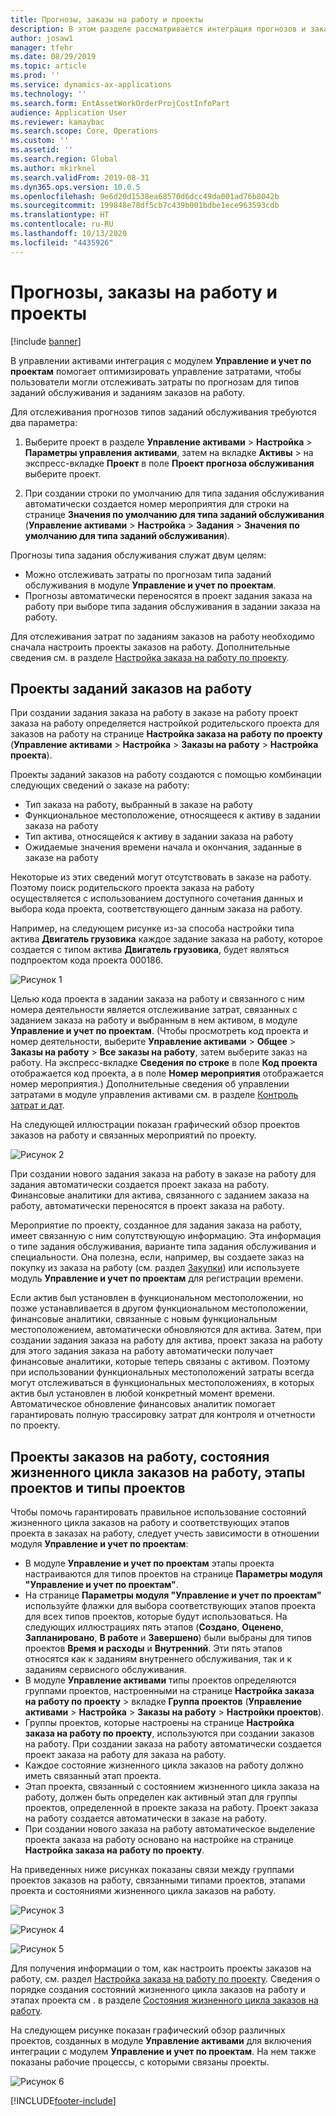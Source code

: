 ```yaml
---
title: Прогнозы, заказы на работу и проекты
description: В этом разделе рассматривается интеграция прогнозов и заказов на работу с модулем "Управление и учет по проектам" в управлении активами.
author: josaw1
manager: tfehr
ms.date: 08/29/2019
ms.topic: article
ms.prod: ''
ms.service: dynamics-ax-applications
ms.technology: ''
ms.search.form: EntAssetWorkOrderProjCostInfoPart
audience: Application User
ms.reviewer: kamaybac
ms.search.scope: Core, Operations
ms.custom: ''
ms.assetid: ''
ms.search.region: Global
ms.author: mkirknel
ms.search.validFrom: 2019-08-31
ms.dyn365.ops.version: 10.0.5
ms.openlocfilehash: 9e6d20d1538ea68570d6dcc49da001ad76b8042b
ms.sourcegitcommit: 199848e78df5cb7c439b001bdbe1ece963593cdb
ms.translationtype: HT
ms.contentlocale: ru-RU
ms.lasthandoff: 10/13/2020
ms.locfileid: "4435926"
---
```

# <a name="forecasts-work-orders-and-projects"></a>Прогнозы, заказы на работу и проекты

[!include [banner](../../includes/banner.md)]

 

В управлении активами интеграция с модулем **Управление и учет по проектам** помогает оптимизировать управление затратами, чтобы пользователи могли отслеживать затраты по прогнозам для типов заданий обслуживания и заданиям заказов на работу.

Для отслеживания прогнозов типов заданий обслуживания требуются два параметра:

1. Выберите проект в разделе **Управление активами** > **Настройка** > **Параметры управления активами**, затем на вкладке **Активы** > на экспресс-вкладке **Проект** в поле **Проект прогноза обслуживания** выберите проект.

2. При создании строки по умолчанию для типа задания обслуживания автоматически создается номер мероприятия для строки на странице **Значения по умолчанию для типа заданий обслуживания** (**Управление активами** > **Настройка** > **Задания** > **Значения по умолчанию для типа заданий обслуживания**).

Прогнозы типа задания обслуживания служат двум целям: 

- Можно отслеживать затраты по прогнозам типа заданий обслуживания в модуле **Управление и учет по проектам**. 
- Прогнозы автоматически переносятся в проект задания заказа на работу при выборе типа задания обслуживания в задании заказа на работу.

Для отслеживания затрат по заданиям заказов на работу необходимо сначала настроить проекты заказов на работу. Дополнительные сведения см. в разделе [Настройка заказа на работу по проекту](../setup-for-work-orders/work-order-project-setup.md).

## <a name="work-order-job-projects"></a>Проекты заданий заказов на работу

При создании задания заказа на работу в заказе на работу проект заказа на работу определяется настройкой родительского проекта для заказов на работу на странице **Настройка заказа на работу по проекту** (**Управление активами** > **Настройка** > **Заказы на работу** > **Настройка проекта**).

Проекты заданий заказов на работу создаются с помощью комбинации следующих сведений о заказе на работу:

- Тип заказа на работу, выбранный в заказе на работу 
- Функциональное местоположение, относящееся к активу в задании заказа на работу
- Тип актива, относящейся к активу в задании заказа на работу  
- Ожидаемые значения времени начала и окончания, заданные в заказе на работу  

Некоторые из этих сведений могут отсутствовать в заказе на работу. Поэтому поиск родительского проекта заказа на работу осуществляется с использованием доступного сочетания данных и выбора кода проекта, соответствующего данным заказа на работу.

Например, на следующем рисунке из-за способа настройки типа актива **Двигатель грузовика** каждое задание заказа на работу, которое создается с типом актива **Двигатель грузовика**, будет являться подпроектом кода проекта 000186.

![Рисунок 1](media/01-integration-to-pma.png)

Целью кода проекта в задании заказа на работу и связанного с ним номера деятельности является отслеживание затрат, связанных с заданием заказа на работу и выбранным в нем активом, в модуле **Управление и учет по проектам**. (Чтобы просмотреть код проекта и номер деятельности, выберите **Управление активами** > **Общее** > **Заказы на работу** > **Все заказы на работу**, затем выберите заказ на работу. На экспресс-вкладке **Сведения по строке** в поле **Код проекта** отображается код проекта, а в поле **Номер мероприятия** отображается номер мероприятия.) Дополнительные сведения об управлении затратами в модуле управления активами см. в разделе [Контроль затрат и дат](../controlling-and-reporting/cost-and-date-control.md).

На следующей иллюстрации показан графический обзор проектов заказов на работу и связанных мероприятий по проекту.

![Рисунок 2](media/02-integration-to-pma.png)

При создании нового задания заказа на работу в заказе на работу для задания автоматически создается проект заказа на работу. Финансовые аналитики для актива, связанного с заданием заказа на работу, автоматически переносятся в проект заказа на работу.

Мероприятие по проекту, созданное для задания заказа на работу, имеет связанную с ним сопутствующую информацию. Эта информация о типе задания обслуживания, варианте типа задания обслуживания и специальности. Она полезна, если, например, вы создаете заказ на покупку из заказа на работу (см. раздел [Закупки](../work-orders/procurement.md)) или используете модуль **Управление и учет по проектам** для регистрации времени.

Если актив был установлен в функциональном местоположении, но позже устанавливается в другом функциональном местоположении, финансовые аналитики, связанные с новым функциональным местоположением, автоматически обновляются для актива. Затем, при создании задания заказа на работу для актива, проект заказа на работу для этого задания заказа на работу автоматически получает финансовые аналитики, которые теперь связаны с активом. Поэтому при использовании функциональных местоположений затраты всегда могут отслеживаться в функциональных местоположениях, в которых актив был установлен в любой конкретный момент времени. Автоматическое обновление финансовых аналитик помогает гарантировать полную трассировку затрат для контроля и отчетности по проекту.

## <a name="work-order-projects-work-order-lifecycle-states-project-stages-and-project-types"></a>Проекты заказов на работу, состояния жизненного цикла заказов на работу, этапы проектов и типы проектов

Чтобы помочь гарантировать правильное использование состояний жизненного цикла заказов на работу и соответствующих этапов проекта в заказах на работу, следует учесть зависимости в отношении модуля **Управление и учет по проектам**:

- В модуле **Управление и учет по проектам** этапы проекта настраиваются для типов проектов на странице **Параметры модуля "Управление и учет по проектам"**.  
- На странице **Параметры модуля "Управление и учет по проектам"** используйте флажки для выбора соответствующих этапов проекта для всех типов проектов, которые будут использоваться. На следующих иллюстрациях пять этапов (**Создано**, **Оценено**, **Запланировано**, **В работе** и **Завершено**) были выбраны для типов проектов **Время и расходы** и **Внутренний**. Эти пять этапов относятся как к заданиям внутреннего обслуживания, так и к заданиям сервисного обслуживания.
- В модуле **Управление активами** типы проектов определяются группами проектов, настроенными на странице **Настройка заказа на работу по проекту** > вкладке **Группа проектов** (**Управление активами** > **Настройка** > **Заказы на работу** > **Настройки проектов**).  
- Группы проектов, которые настроены на странице **Настройка заказа на работу по проекту**, используются при создании заказов на работу. При создании заказа на работу автоматически создается проект заказа на работу для заказа на работу.  
- Каждое состояние жизненного цикла заказов на работу должно иметь связанный этап проекта.  
- Этап проекта, связанный с состоянием жизненного цикла заказа на работу, должен быть определен как активный этап для группы проектов, определенной в проекте заказа на работу. Проект заказа на работу создается автоматически в заказе на работу.
- При создании нового заказа на работу автоматическое выделение проекта заказа на работу основано на настройке на странице **Настройка заказа на работу по проекту**.  

На приведенных ниже рисунках показаны связи между группами проектов заказов на работу, связанными типами проектов, этапами проекта и состояниями жизненного цикла заказов на работу.

![Рисунок 3](media/03-integration-to-pma.png)

![Рисунок 4](media/04-integration-to-pma.png)

![Рисунок 5](media/05-integration-to-pma.png)

Для получения информации о том, как настроить проекты заказов на работу, см. раздел [Настройка заказа на работу по проекту](../setup-for-work-orders/work-order-project-setup.md). Сведения о порядке создания состояний жизненного цикла заказов на работу и этапах проекта см . в разделе [Состояния жизненного цикла заказов на работу](../setup-for-work-orders/work-order-lifecycle-states.md).

На следующем рисунке показан графический обзор различных проектов, созданных в модуле **Управление активами** для включения интеграции с модулем **Управление и учет по проектам**. На нем также показаны рабочие процессы, с которыми связаны проекты.

![Рисунок 6](media/06-integration-to-pma.png)



[!INCLUDE[footer-include](../../../includes/footer-banner.md)]